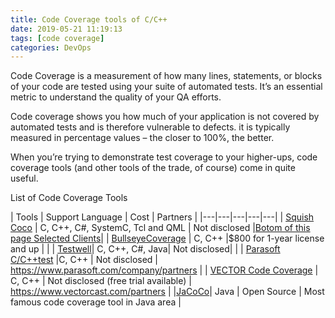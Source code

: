 ```yaml
---
title: Code Coverage tools of C/C++
date: 2019-05-21 11:19:13
tags: [code coverage]
categories: DevOps
---
```


Code Coverage is a measurement of how many lines, statements, or blocks of your code are tested using your suite of automated tests. It’s an essential metric to understand the quality of your QA efforts.

Code coverage shows you how much of your application is not covered by automated tests and is therefore vulnerable to defects. it is typically measured in percentage values – the closer to 100%, the better.

When you’re trying to demonstrate test coverage to your higher-ups, code coverage tools (and other tools of the trade, of course) come in quite useful.

List of Code Coverage Tools

| Tools  | Support Language  | Cost | Partners  |
|---|---|---|---|---|
| [Squish Coco](https://www.froglogic.com/coco/)  | C, C++, C#, SystemC, Tcl and QML | Not disclosed |[Botom of this page Selected Clients](https://www.froglogic.com/coco/)| 
| [BullseyeCoverage](http://www.bullseye.com/productInfo.html) | C, C++ |$800 for 1-year license and up |   |
| [Testwell](https://www.verifysoft.com/en_code_coverage.html)| C, C++, C#, Java| Not disclosed| |
| [Parasoft C/C++test](https://www.parasoft.com/products/ctest) |C, C++   | Not disclosed  | https://www.parasoft.com/company/partners |
| [VECTOR Code Coverage](https://www.vectorcast.com/software-testing-products/c-unit-testing) | C, C++ | Not disclosed (free trial available)	| https://www.vectorcast.com/partners |
|[JaCoCo](https://www.eclemma.org/jacoco/)| Java | Open Source	| Most famous code coverage tool in Java area |

